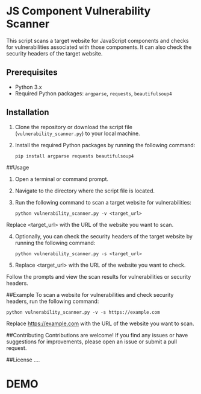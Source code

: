 # JS Component Vulnerability Scanner

This script scans a target website for JavaScript components and checks for vulnerabilities associated with those components. It can also check the security headers of the target website.

## Prerequisites

- Python 3.x
- Required Python packages: `argparse`, `requests`, `beautifulsoup4`

## Installation

1. Clone the repository or download the script file (`vulnerability_scanner.py`) to your local machine.

2. Install the required Python packages by running the following command:

   ```shell
   pip install argparse requests beautifulsoup4

##Usage
1. Open a terminal or command prompt.

2. Navigate to the directory where the script file is located.

3. Run the following command to scan a target website for vulnerabilities:
   ```shell
   python vulnerability_scanner.py -v <target_url>
   ```
 Replace <target_url> with the URL of the website you want to scan.
 
4. Optionally, you can check the security headers of the target website by running the following command:
   ```shell
   python vulnerability_scanner.py -s <target_url>
   ```
5. Replace <target_url> with the URL of the website you want to check.

Follow the prompts and view the scan results for vulnerabilities or security headers.


##Example
To scan a website for vulnerabilities and check security headers, run the following command:
   ```shell
   python vulnerability_scanner.py -v -s https://example.com
   ```
 Replace https://example.com with the URL of the website you want to scan.

##Contributing
Contributions are welcome! If you find any issues or have suggestions for improvements, please open an issue or submit a pull request.

##License
....



# DEMO
